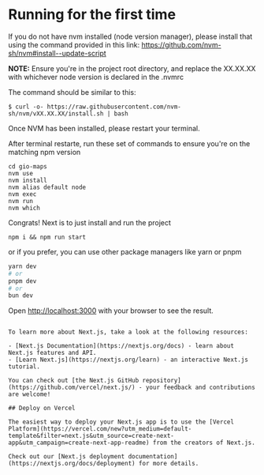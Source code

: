 # Running for the first time

If you do not have nvm installed (node version manager), please install that using the command provided in this link:
https://github.com/nvm-sh/nvm#install--update-script

**NOTE:** Ensure you're in the project root directory, and replace the XX.XX.XX with whichever node version is declared in the .nvmrc

The command should be similar to this:

```
$ curl -o- https://raw.githubusercontent.com/nvm-sh/nvm/vXX.XX.XX/install.sh | bash
```

Once NVM has been installed, please restart your terminal.

After terminal restarte, run these set of commands to ensure you're on the matching npm version

```
cd gio-maps
nvm use
nvm install
nvm alias default node
nvm exec
nvm run
nvm which
```

Congrats! Next is to just install and run the project

```
npm i && npm run start
```

or if you prefer, you can use other package managers like yarn or pnpm

```bash
yarn dev
# or
pnpm dev
# or
bun dev
```

Open [http://localhost:3000](http://localhost:3000) with your browser to see the result.

```## Learn More

To learn more about Next.js, take a look at the following resources:

- [Next.js Documentation](https://nextjs.org/docs) - learn about Next.js features and API.
- [Learn Next.js](https://nextjs.org/learn) - an interactive Next.js tutorial.

You can check out [the Next.js GitHub repository](https://github.com/vercel/next.js/) - your feedback and contributions are welcome!

## Deploy on Vercel

The easiest way to deploy your Next.js app is to use the [Vercel Platform](https://vercel.com/new?utm_medium=default-template&filter=next.js&utm_source=create-next-app&utm_campaign=create-next-app-readme) from the creators of Next.js.

Check out our [Next.js deployment documentation](https://nextjs.org/docs/deployment) for more details.
```
